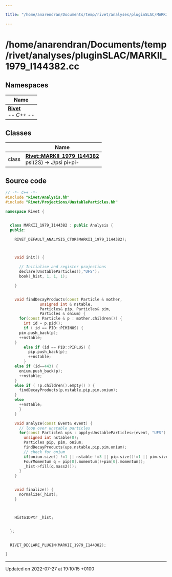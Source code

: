 ```yaml
---

title: "/home/anarendran/Documents/temp/rivet/analyses/pluginSLAC/MARKII_1979_I144382.cc"

---
```


# /home/anarendran/Documents/temp/rivet/analyses/pluginSLAC/MARKII_1979_I144382.cc



## Namespaces

| Name           |
| -------------- |
| **[Rivet](http://example.org/namespaces/namespacerivet/)** <br>-*- C++ -*-  |

## Classes

|                | Name           |
| -------------- | -------------- |
| class | **[Rivet::MARKII_1979_I144382](http://example.org/classes/classrivet_1_1markii__1979__i144382/)** <br>psi(2S) -> J/psi pi+pi-  |




## Source code

```cpp
// -*- C++ -*-
#include "Rivet/Analysis.hh"
#include "Rivet/Projections/UnstableParticles.hh"

namespace Rivet {


  class MARKII_1979_I144382 : public Analysis {
  public:

    RIVET_DEFAULT_ANALYSIS_CTOR(MARKII_1979_I144382);



    void init() {

      // Initialise and register projections
      declare(UnstableParticles(),"UFS");
      book(_hist, 1, 1, 1);

    }


    void findDecayProducts(const Particle & mother,
               unsigned int & nstable,
               Particles& pip, Particles& pim,
               Particles & onium) {
      for(const Particle & p : mother.children()) {
        int id = p.pid();
        if ( id == PID::PIMINUS) {
      pim.push_back(p);
      ++nstable;
    }
        else if (id == PID::PIPLUS) {
          pip.push_back(p);
          ++nstable;
        }
    else if (id==443) {
      onium.push_back(p);
      ++nstable;
    }
    else if ( !p.children().empty() ) {
      findDecayProducts(p,nstable,pip,pim,onium);
    }
    else
      ++nstable;
      }
    }

    void analyze(const Event& event) {
      // loop over unstable particles
      for(const Particle& ups : apply<UnstableParticles>(event, "UFS").particles(Cuts::pid==100443)) {
        unsigned int nstable(0);
        Particles pip, pim, onium;
        findDecayProducts(ups,nstable,pip,pim,onium);
        // check for onium
        if(onium.size() !=1 || nstable !=3 || pip.size()!=1 || pim.size() !=1 ) continue;
        FourMomentum q = pip[0].momentum()+pim[0].momentum();
        _hist->fill(q.mass2());
      }
    }


    void finalize() {
      normalize(_hist);
    }



    Histo1DPtr _hist;


  };


  RIVET_DECLARE_PLUGIN(MARKII_1979_I144382);

}
```


-------------------------------

Updated on 2022-07-27 at 19:10:15 +0100
